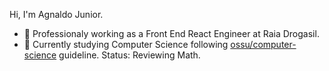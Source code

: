 Hi, I'm Agnaldo Junior.

- 🔭 Professionaly working as a Front End React Engineer at Raia Drogasil.
- 🌱 Currently studying Computer Science following [ossu/computer-science](https://github.com/ossu/computer-science) guideline. Status: Reviewing Math.

<!--
**ajnior/ajnior** is a ✨ _special_ ✨ repository because its `README.md` (this file) appears on your GitHub profile.

Here are some ideas to get you started:

- 🔭 I’m currently working on ...
- 🌱 I’m currently learning ...
- 👯 I’m looking to collaborate on ...
- 🤔 I’m looking for help with ...
- 💬 Ask me about ...
- 📫 How to reach me: ...
- 😄 Pronouns: ...
- ⚡ Fun fact: ...
-->
